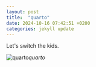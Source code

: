 ```yaml
---
layout: post
title:  "quarto"
date: 2024-10-16 07:42:51 +0200
categories: jekyll update
---
```


Let's switch the kids.   



![quarto]()*quarto*&nbsp;



[jekyll-docs]: https://jekyllrb.com/docs/home
[jekyll-gh]:   https://github.com/jekyll/jekyll
[jekyll-talk]: https://talk.jekyllrb.com/
